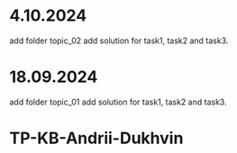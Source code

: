 # 4.10.2024
add folder topic_02
add solution for task1, task2 and task3.

# 18.09.2024
add folder topic_01
add solution for task1, task2 and task3.

# TP-KB-Andrii-Dukhvin
